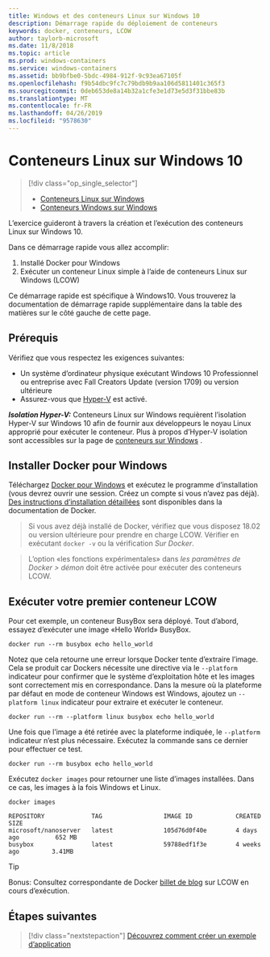 ```yaml
---
title: Windows et des conteneurs Linux sur Windows 10
description: Démarrage rapide du déploiement de conteneurs
keywords: docker, conteneurs, LCOW
author: taylorb-microsoft
ms.date: 11/8/2018
ms.topic: article
ms.prod: windows-containers
ms.service: windows-containers
ms.assetid: bb9bfbe0-5bdc-4984-912f-9c93ea67105f
ms.openlocfilehash: f9b54dbc9fc7c79bdb9b9aa106d5811401c365f3
ms.sourcegitcommit: 0deb653de8a14b32a1cfe3e1d73e5d3f31bbe83b
ms.translationtype: MT
ms.contentlocale: fr-FR
ms.lasthandoff: 04/26/2019
ms.locfileid: "9578630"
---
```

# <a name="linux-containers-on-windows-10"></a>Conteneurs Linux sur Windows 10

> [!div class="op_single_selector"]
> - [Conteneurs Linux sur Windows](quick-start-windows-10-linux.md)
> - [Conteneurs Windows sur Windows](quick-start-windows-10.md)

L’exercice guideront à travers la création et l’exécution des conteneurs Linux sur Windows 10.

Dans ce démarrage rapide vous allez accomplir:

1. Installé Docker pour Windows
2. Exécuter un conteneur Linux simple à l’aide de conteneurs Linux sur Windows (LCOW)

Ce démarrage rapide est spécifique à Windows10. Vous trouverez la documentation de démarrage rapide supplémentaire dans la table des matières sur le côté gauche de cette page.

## <a name="prerequisites"></a>Prérequis

Vérifiez que vous respectez les exigences suivantes:
- Un système d’ordinateur physique exécutant Windows 10 Professionnel ou entreprise avec Fall Creators Update (version 1709) ou version ultérieure
- Assurez-vous que [Hyper-V](https://docs.microsoft.com/en-us/virtualization/hyper-v-on-windows/reference/hyper-v-requirements) est activé.

***Isolation Hyper-V:*** Conteneurs Linux sur Windows requièrent l’isolation Hyper-V sur Windows 10 afin de fournir aux développeurs le noyau Linux approprié pour exécuter le conteneur. Plus à propos d’Hyper-V isolation sont accessibles sur la page de [conteneurs sur Windows](../about/index.md) .

## <a name="install-docker-for-windows"></a>Installer Docker pour Windows

Téléchargez [Docker pour Windows](https://store.docker.com/editions/community/docker-ce-desktop-windows) et exécutez le programme d’installation (vous devrez ouvrir une session. Créez un compte si vous n’avez pas déjà). [Des instructions d’installation détaillées](https://docs.docker.com/docker-for-windows/install) sont disponibles dans la documentation de Docker.

> Si vous avez déjà installé de Docker, vérifiez que vous disposez 18.02 ou version ultérieure pour prendre en charge LCOW. Vérifier en exécutant `docker -v` ou la vérification *Sur Docker*.

> L’option «les fonctions expérimentales» dans *les paramètres de Docker > démon* doit être activée pour exécuter des conteneurs LCOW.

## <a name="run-your-first-lcow-container"></a>Exécuter votre premier conteneur LCOW

Pour cet exemple, un conteneur BusyBox sera déployé. Tout d’abord, essayez d’exécuter une image «Hello World» BusyBox.

```console
docker run --rm busybox echo hello_world
```

Notez que cela retourne une erreur lorsque Docker tente d’extraire l’image. Cela se produit car Dockers nécessite une directive via le `--platform` indicateur pour confirmer que le système d’exploitation hôte et les images sont correctement mis en correspondance. Dans la mesure où la plateforme par défaut en mode de conteneur Windows est Windows, ajoutez un `--platform linux` indicateur pour extraire et exécuter le conteneur.

```console
docker run --rm --platform linux busybox echo hello_world
```

Une fois que l’image a été retirée avec la plateforme indiquée, le `--platform` indicateur n’est plus nécessaire. Exécutez la commande sans ce dernier pour effectuer ce test.

```console
docker run --rm busybox echo hello_world
```

Exécutez `docker images` pour retourner une liste d’images installées. Dans ce cas, les images à la fois Windows et Linux.

```console
docker images

REPOSITORY             TAG                 IMAGE ID            CREATED             SIZE
microsoft/nanoserver   latest              105d76d0f40e        4 days ago          652 MB
busybox                latest              59788edf1f3e        4 weeks ago         3.41MB
```

> [!TIP]
> Bonus: Consultez correspondante de Docker [billet de blog](https://blog.docker.com/2018/02/docker-for-windows-18-02-with-windows-10-fall-creators-update/) sur LCOW en cours d’exécution.

## <a name="next-steps"></a>Étapes suivantes

> [!div class="nextstepaction"]
> [Découvrez comment créer un exemple d’application](./building-sample-app.md)